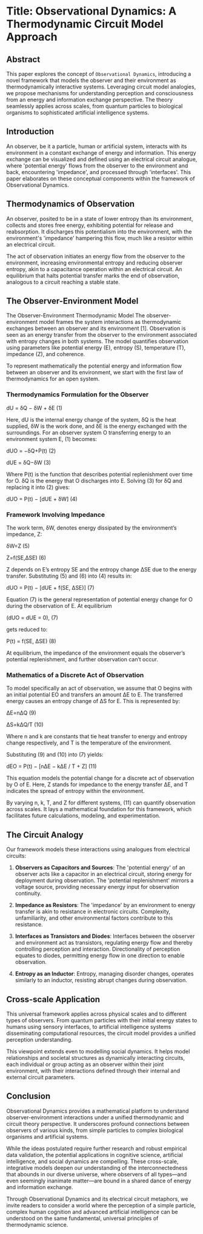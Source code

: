 # Title: Observational Dynamics: A Thermodynamic Circuit Model Approach

## Abstract

This paper explores the concept of `Observational Dynamics`, introducing a novel framework that models the observer and their environment as thermodynamically interactive systems. Leveraging circuit model analogies, we propose mechanisms for understanding perception and consciousness from an energy and information exchange perspective. The theory seamlessly applies across scales, from quantum particles to biological organisms to sophisticated artificial intelligence systems.

## Introduction

An observer, be it a particle, human or artificial system, interacts with its environment in a constant exchange of energy and information. This energy exchange can be visualized and defined using an electrical circuit analogue, where 'potential energy' flows from the observer to the environment and back, encountering 'impedance', and processed through 'interfaces'. This paper elaborates on these conceptual components within the framework of Observational Dynamics.

## Thermodynamics of Observation

An observer, posited to be in a state of lower entropy than its environment, collects and stores free energy, exhibiting potential for release and reabsorption. It discharges this potentialism into the environment, with the environment's 'impedance' hampering this flow, much like a resistor within an electrical circuit.

The act of observation initiates an energy flow from the observer to the environment, increasing environmental entropy and reducing observer entropy, akin to a capacitance operation within an electrical circuit. An equilibrium that halts potential transfer marks the end of observation, analogous to a circuit reaching a stable state.

## The Observer-Environment Model

The Observer-Environment Thermodynamic Model
The observer-environment model frames the system interactions as thermodynamic exchanges between an observer and its environment [1]. Observation is seen as an energy transfer from the observer to the environment associated with entropy changes in both systems. The model quantifies observation using parameters like potential energy (E), entropy (S), temperature (T), impedance (Z), and coherence.

To represent mathematically the potential energy and information flow between an observer and its environment, we start with the first law of thermodynamics for an open system.

### Thermodynamics Formulation for the Observer

dU = δQ − δW + δE (1)

Here, dU is the internal energy change of the system, δQ is the heat supplied, δW is the work done, and  δE is the energy exchanged with the surroundings. For an observer system O transferring energy to an environment system E, (1) becomes:

dUO = −δQ+P(t) (2)

dUE = δQ−δW (3)

Where P(t) is the function that describes potential replenishment over time for O.
δQ is the energy that O discharges into E. Solving (3) for δQ and replacing it into (2) gives:

dUO = P(t) − [dUE + δW] (4)

### Framework Involving Impedance

The work term, δW, denotes energy dissipated by the environment’s impedance, Z:

δW=Z (5)

Z=f(SE,ΔSE) (6)

Z depends on E’s entropy SE and the entropy change ΔSE due to the energy transfer. Substituting (5) and (6) into (4) results in:

dUO = P(t) − [dUE + f(SE, ΔSE)] (7)

Equation (7) is the general representation of potential energy change for O during the observation of E. At equilibrium

(dUO = dUE = 0), (7)

gets reduced to:

P(t) = f(SE, ΔSE) (8)

At equilibrium, the impedance of the environment equals the observer’s potential replenishment, and further observation can’t occur.

### Mathematics of a Discrete Act of Observation

To model specifically an act of observation, we assume that O begins with an initial potential EO and transfers an amount ΔE to E. The transferred energy causes an entropy change of ΔS for E. This is represented by:

ΔE=nΔQ (9)

ΔS=kΔQ/T (10)

Where n and k are constants that tie heat transfer to energy and entropy change respectively, and T is the temperature of the environment.

Substituting (9) and (10) into (7) yields:

dEO = P(t) − [nΔE − kΔE / T + Z] (11)

This equation models the potential change for a discrete act of observation by O of E. Here, Z stands for impedance to the energy transfer ΔE, and T indicates the spread of entropy within the environment.

By varying n, k, T, and Z for different systems, (11) can quantify observation across scales. It lays a mathematical foundation for this framework, which facilitates future calculations, modeling, and experimentation.

## The Circuit Analogy

Our framework models these interactions using analogues from electrical circuits:

1) **Observers as Capacitors and Sources**: The 'potential energy' of an observer acts like a capacitor in an electrical circuit, storing energy for deployment during observation. The 'potential replenishment' mirrors a voltage source, providing necessary energy input for observation continuity.

2) **Impedance as Resistors**: The 'impedance' by an environment to energy transfer is akin to resistance in electronic circuits. Complexity, unfamiliarity, and other environmental factors contribute to this resistance.

3) **Interfaces as Transistors and Diodes**: Interfaces between the observer and environment act as transistors, regulating energy flow and thereby controlling perception and interaction. Directionality of perception equates to diodes, permitting energy flow in one direction to enable observation.

4) **Entropy as an Inductor**: Entropy, managing disorder changes, operates similarly to an inductor, resisting abrupt changes during observation.

## Cross-scale Application

This universal framework applies across physical scales and to different types of observers. From quantum particles with their initial energy states to humans using sensory interfaces, to artificial intelligence systems disseminating computational resources, the circuit model provides a unified perception understanding.

This viewpoint extends even to modelling social dynamics. It helps model relationships and societal structures as dynamically interacting circuits, each individual or group acting as an observer within their joint environment, with their interactions defined through their internal and external circuit parameters.

## Conclusion

Observational Dynamics provides a mathematical platform to understand observer-environment interactions under a unified thermodynamic and circuit theory perspective. It underscores profound connections between observers of various kinds, from simple particles to complex biological organisms and artificial systems.

While the ideas postulated require further research and robust empirical data validation, the potential applications in cognitive science, artificial intelligence, and social dynamics are compelling. These cross-scale, integrative models deepen our understanding of the interconnectedness that abounds in our diverse universe, where observers of all types—and even seemingly inanimate matter—are bound in a shared dance of energy and information exchange.

Through Observational Dynamics and its electrical circuit metaphors, we invite readers to consider a world where the perception of a simple particle, complex human cognition and advanced artificial intelligence can be understood on the same fundamental, universal principles of thermodynamic science.
